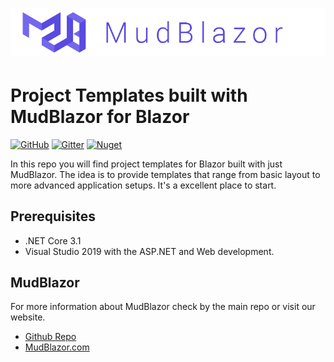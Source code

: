 # ![MudBlazor](content/MudBlazor-GitHub.png)
# Project Templates built with MudBlazor for Blazor

[![GitHub](https://img.shields.io/github/license/garderoben/mudblazor?color=%23594ae2&style=flat-square)](https://github.com/Garderoben/MudBlazor.Templates/blob/master/LICENSE)
[![Gitter](https://img.shields.io/gitter/room/MudBlazor/community?style=flat-square)](https://gitter.im/MudBlazor/community)
[![Nuget](https://img.shields.io/nuget/v/MudBlazor?style=flat-square)](https://www.nuget.org/packages/MudBlazor/)


In this repo you will find project templates for Blazor built with just MudBlazor. The idea is to provide templates that range from basic layout to more advanced application setups. It's a excellent place to start.


## Prerequisites

- .NET Core 3.1
- Visual Studio 2019 with the ASP.NET and Web development.

## MudBlazor
For more information about MudBlazor check by the main repo or visit our website.
- [Github Repo](https://github.com/Garderoben/MudBlazor)
- [MudBlazor.com](https://mudblazor.com)
